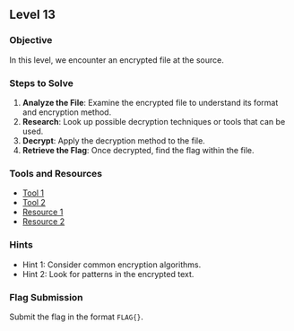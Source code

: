## Level 13


### Objective

In this level, we encounter an encrypted file at the source.

### Steps to Solve

1. **Analyze the File**: Examine the encrypted file to understand its format and encryption method.
2. **Research**: Look up possible decryption techniques or tools that can be used.
3. **Decrypt**: Apply the decryption method to the file.
4. **Retrieve the Flag**: Once decrypted, find the flag within the file.

### Tools and Resources

- [Tool 1](#)
- [Tool 2](#)
- [Resource 1](#)
- [Resource 2](#)

### Hints

- Hint 1: Consider common encryption algorithms.
- Hint 2: Look for patterns in the encrypted text.

### Flag Submission

Submit the flag in the format `FLAG{}`.